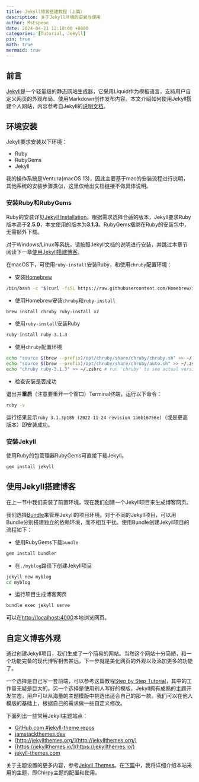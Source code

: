 ```yaml
---
title: Jekyll博客搭建教程（上篇）
description: 关于Jekyll环境的安装与使用
author: MsEspeon
date: 2024-04-21 12:10:00 +0800
categories: [Tutorial, Jekyll]
pin: true
math: true
mermaid: true
---
```


## 前言

[Jekyll](https://github.com/jekyll/jekyll)是一个轻量级的静态网站生成器，它采用Liquid作为模板语言，支持用户自定义网页的外观布局、使用Markdown创作发布内容。本文介绍如何使用Jekyll搭建个人网站，内容参考自Jekyll的[说明文档](https://jekyllrb.com/docs/)。

## 环境安装

Jekyll要求安装以下环境：

- Ruby
- RubyGems
- Jekyll

我的操作系统是Ventura(macOS 13)，因此主要基于mac的安装流程进行说明，其他系统的安装步骤类似，这里仅给出文档链接不做具体说明。

### 安装Ruby和RubyGems

Ruby的安装详见[Jekyll Installation](https://jekyllrb.com/docs/installation/)。根据需求选择合适的版本，Jekyll要求Ruby版本高于**2.5.0**，本文使用的版本为**3.1.3**。RubyGems捆绑在Ruby的安装包中，无需额外下载。

对于Windows/Linux等系统，请按照Jekyll文档的说明进行安装，并跳过本章节阅读下一章[使用Jekyll搭建博客](#使用jekyll搭建博客)。

在macOS下，可使用`ruby-install`安装Ruby，和使用`chruby`配置环境：

- 安装[Homebrew](https://brew.sh/)

```zsh
/bin/bash -c "$(curl -fsSL https://raw.githubusercontent.com/Homebrew/install/HEAD/install.sh)"
```

- 使用Homebrew安装`chruby`和`ruby-install`

```zsh
brew install chruby ruby-install xz
```

- 使用`ruby-install`安装Ruby

```zsh
ruby-install ruby 3.1.3
```

- 使用`chruby`配置环境

```zsh
echo "source $(brew --prefix)/opt/chruby/share/chruby/chruby.sh" >> ~/.zshrc
echo "source $(brew --prefix)/opt/chruby/share/chruby/auto.sh" >> ~/.zshrc
echo "chruby ruby-3.1.3" >> ~/.zshrc # run 'chruby' to see actual version
```

- 检查安装是否成功

退出并**重启**（注意要重开一个窗口）Terminal终端，运行以下命令：

```zsh
ruby -v
```

运行结果显示`ruby 3.1.3p185 (2022-11-24 revision 1a6b16756e)`（或是更高版本）即安装成功。

### 安装Jekyll

使用Ruby的包管理器RubyGems可直接下载Jekyll。

```zsh
gem install jekyll
```

## 使用Jekyll搭建博客

在上一节中我们安装了前置环境，现在我们创建一个Jekyll项目来生成博客网页。

我们选择[Bundle](https://bundler.io/)来管理Jekyll的项目环境。对于不同的Jekyll项目，可以用Bundle分别搭建独立的依赖环境，而不相互干扰。使用Bundle创建Jekyll项目的流程如下：

- 使用RubyGems下载`bundle`

```zsh
gem install bundler
```

- 在`./myblog`路径下创建Jekyll项目

```zsh
jekyll new myblog
cd myblog
```

- 运行项目生成博客网页

```zsh
bundle exec jekyll serve
```

可以在[http://localhost:4000](http://localhost:4000)本地浏览网页。


## 自定义博客外观

通过创建Jekyll项目，我们生成了一个简易的网站。当然这个网站十分简陋，和一个功能完备的现代博客相去甚远，下一步就是美化网页的外观以及添加更多的功能了。

一个选择是自己写一套前端，可以参考这篇教程[Step by Step Tutorial](https://jekyllrb.com/docs/step-by-step/01-setup/)，其中的工作量无疑是巨大的。另一个选择是使用别人写好的模版，Jekyll拥有成熟的主题开发生态，用户可以从海量的主题模版中挑选出适合自己的那一款。我们可以在他人模版的基础上，根据自己的需求做一些自定义修改。

下面列出一些常用Jekyll主题站点：

- [GitHub.com \#jekyll-theme repos](https://github.com/topics/jekyll-theme)
- [jamstackthemes.dev](https://jamstackthemes.dev/ssg/jekyll/)
- [http://jekyllthemes.org/](http://jekyllthemes.org/)
- [https://jekyllthemes.io/](https://jekyllthemes.io/)
- [jekyll-themes.com](jekyll-themes.com)

关于主题设置的更多内容，参考[Jekyll Themes](https://jekyllrb.com/docs/themes/)。在[下篇](/posts/build-my-blog-2/)中，我将详细介绍本站采用的主题，即Chirpy主题的配置和使用。